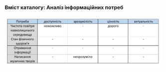 ### Вміст каталогу: Аналіз інформаційних потреб
![NeedsTable](https://github.com/oleksandrblazhko/ai-212-leventij/blob/ai-212-leventij_with_laboratory_work_1/1-SoftwareRequirements/1.2-BusinessRequirementsForSoftware/1.2.1-AnalysisOfInformationNeeds/NeedsTable.jpg?raw=true)

